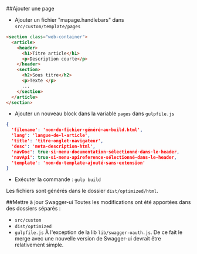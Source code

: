 ##Ajouter une page
- Ajouter un fichier "mapage.handlebars" dans `src/custom/template/pages`
```html
<section class="web-container">
  <article>
    <header>
      <h1>Titre article</h1>
      <p>Description courte</p>
    </header>
    <section>
      <h2>Sous titre</h2>
      <p>Texte </p>
      ...
    </section>
  </article>
</section>
```
- Ajouter un nouveau block dans la variable `pages` dans `gulpfile.js`
```json
{
  'filename': 'nom-du-fichier-généré-au-build.html',
  'lang': 'langue-de-l-article',
  'title': 'titre-onglet-navigateur',
  'desc': 'meta-description-html',
  'navDoc': true-si-menu-documentation-sélectionné-dans-le-header,
  'navApi': true-si-menu-apireference-sélectionné-dans-le-header,
  'template': 'nom-du-template-ajouté-sans-extension'
}
```
- Exécuter la commande : `gulp build`

Les fichiers sont générés dans le dossier `dist/optimized/html`.

##Mettre à jour Swagger-ui
Toutes les modifications ont été apportées dans des dossiers séparés :
- `src/custom`
- `dist/optimized`
- `gulpfile.js`
À l'exception de la lib `lib/swagger-oauth.js`.
De ce fait le merge avec une nouvelle version de Swagger-ui devrait être relativement simple.